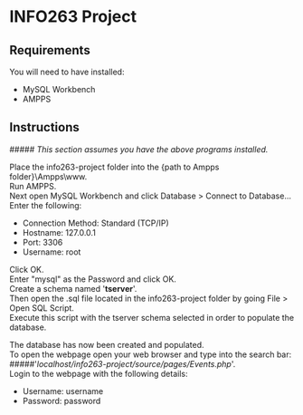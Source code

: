 # INFO263 Project

## Requirements
You will need to have installed:
 - MySQL Workbench
 - AMPPS
 
 ## Instructions
 #####<i> This section assumes you have the above programs installed.</i>
 
 Place the info263-project folder into the {path to Ampps folder}\Ampps\www.  
 Run AMPPS.  
 Next open MySQL Workbench and click Database > Connect to Database...  
 Enter the following:  
 * Connection Method: Standard (TCP/IP)
 * Hostname: 127.0.0.1
 * Port: 3306
 * Username: root
 
 Click OK.  
 Enter "mysql" as the Password and click OK.  
 Create a schema named '<b>tserver</b>'.  
 Then open the .sql file located in the info263-project folder by going File > Open SQL Script.  
 Execute this script with the tserver schema selected in order to populate the database.
 
 The database has now been created and populated.   
 To open the webpage open your web browser and 
 type into the search bar:
  #####'<i>localhost/info263-project/source/pages/Events.php</i>'.  
 Login to the webpage with the following details:
 * Username: username
 * Password: password
